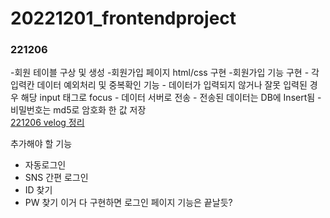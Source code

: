 # 20221201_frontendproject

### 221206
-회원 테이블 구상 및 생성
-회원가입 페이지 html/css 구현
-회원가입 기능 구현
    - 각 입력칸 데이터 예외처리 및 중복확인 기능
    - 데이터가 입력되지 않거나 잘못 입력된 경우 해당 input 태그로 focus
    - 데이터 서버로 전송
    - 전송된 데이터는 DB에 Insert됨
    - 비밀번호는 md5로 암호화 한 값 저장
<br/>[221206 velog 정리](https://velog.io/@lhj9520/221206-%ED%94%84%EC%97%946-%ED%8F%AC%ED%8A%B8%ED%8F%B4%EB%A6%AC%EC%98%A4-%ED%94%84%EB%A1%9C%EC%A0%9D%ED%8A%B82)

추가해야 할 기능
- 자동로그인
- SNS 간편 로그인
- ID 찾기
- PW 찾기
이거 다 구현하면 로그인 페이지 기능은 끝날듯?
